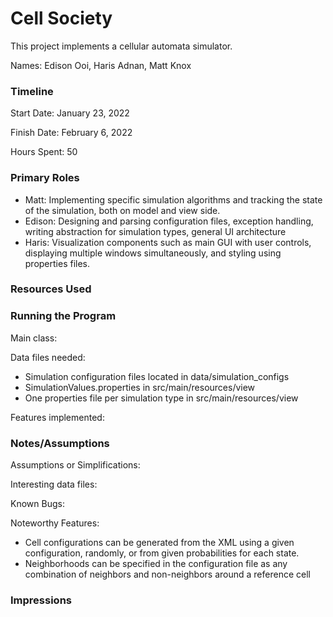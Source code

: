 Cell Society
====

This project implements a cellular automata simulator.

Names: Edison Ooi, Haris Adnan, Matt Knox


### Timeline

Start Date: January 23, 2022

Finish Date: February 6, 2022

Hours Spent: 50

### Primary Roles
* Matt: Implementing specific simulation algorithms and tracking the state of
the simulation, both on model and view side.
* Edison: Designing and parsing configuration files, exception handling, writing 
abstraction for simulation types, general UI architecture
* Haris: Visualization components such as main GUI with user controls, displaying
multiple windows simultaneously, and styling using properties files.


### Resources Used


### Running the Program

Main class:

Data files needed: 
* Simulation configuration files located in data/simulation_configs
* SimulationValues.properties in src/main/resources/view
* One properties file per simulation type in src/main/resources/view

Features implemented:



### Notes/Assumptions

Assumptions or Simplifications:

Interesting data files:

Known Bugs:

Noteworthy Features: 
* Cell configurations can be generated from the XML using a given configuration,
randomly, or from given probabilities for each state.
* Neighborhoods can be specified in the configuration file as any combination of
neighbors and non-neighbors around a reference cell


### Impressions

